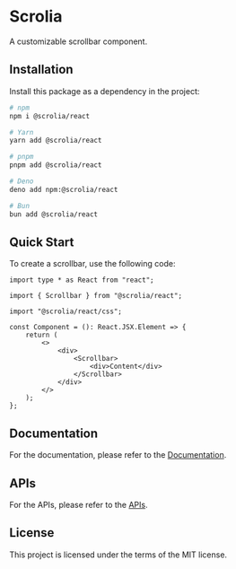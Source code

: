 # Scrolia

A customizable scrollbar component.

## Installation

Install this package as a dependency in the project:

```sh
# npm
npm i @scrolia/react

# Yarn
yarn add @scrolia/react

# pnpm
pnpm add @scrolia/react

# Deno
deno add npm:@scrolia/react

# Bun
bun add @scrolia/react
```

## Quick Start

To create a scrollbar, use the following code:

```tsx
import type * as React from "react";

import { Scrollbar } from "@scrolia/react";

import "@scrolia/react/css";

const Component = (): React.JSX.Element => {
    return (
        <>
            <div>
                <Scrollbar>
                    <div>Content</div>
                </Scrollbar>
            </div>
        </>
    );
};
```

## Documentation

For the documentation, 
please refer to the [Documentation](./docs//README.md).

## APIs

For the APIs,
please refer to the [APIs](./apis/README.md).

## License

This project is licensed under the terms of the MIT license.
